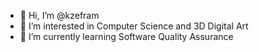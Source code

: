 - 👋 Hi, I’m @kzefram
- 👀 I’m interested in Computer Science and 3D Digital Art
- 🌱 I’m currently learning Software Quality Assurance

<!---
kzefram/kzefram is a ✨ special ✨ repository because its `README.md` (this file) appears on your GitHub profile.
You can click the Preview link to take a look at your changes.
--->
